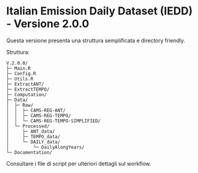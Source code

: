 # Italian Emission Daily Dataset (IEDD) - Versione 2.0.0

Questa versione presenta una struttura semplificata e directory friendly. 

Struttura:
```
V.2.0.0/
├─ Main.R
├─ Config.R
├─ Utils.R
├─ ExtractANT/
├─ ExtractTEMPO/
├─ Computation/
├─ Data/
│  ├─ Raw/
│  │  ├─ CAMS-REG-ANT/
│  │  ├─ CAMS-REG-TEMPO/
│  │  └─ CAMS-REG-TEMPO-SIMPLIFIED/
│  └─ Processed/
│     ├─ ANT_data/
│     ├─ TEMPO_data/
│     └─ DAILY_data/
│         └─ DailyAlongYears/
└─ Documentation/
```

Consultare i file di script per ulteriori dettagli sul workflow.
